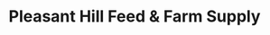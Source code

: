 ---
title: "Pleasant Hill Feed & Farm Supply"
url: /pleasant-hill/pleasant-hill-feed-und-farm-supply/
shop: Landwirtschaftlich
---